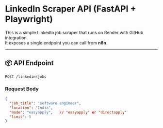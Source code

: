 # LinkedIn Scraper API (FastAPI + Playwright)

This is a simple LinkedIn job scraper that runs on Render with GitHub integration.  
It exposes a single endpoint you can call from **n8n**.

---

## 📦 API Endpoint

`POST /linkedin/jobs`

### Request Body
```json
{
  "job_title": "software engineer",
  "location": "India",
  "mode": "easyapply",   // "easyapply" or "directapply"
  "limit": 5
}
